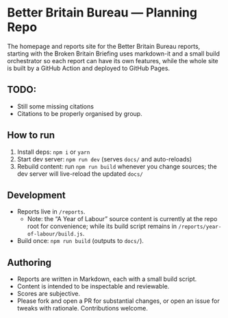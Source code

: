 # Better Britain Bureau — Planning Repo

The homepage and reports site for the Better Britain Bureau reports, starting with the Broken Britain Briefing uses markdown-it and a small build orchestrator so each report can have its own features, while the whole site is built by a GitHub Action and deployed to GitHub Pages.

## TODO:

- Still some missing citations
- Citations to be properly organised by group.

## How to run

1) Install deps: `npm i` or `yarn`
2) Start dev server: `npm run dev` (serves `docs/` and auto-reloads)
3) Rebuild content: run `npm run build` whenever you change sources; the dev server will live-reload the updated `docs/`

## Development

- Reports live in `/reports`. 
    - Note: the “A Year of Labour” source content is currently at the repo root for convenience; while its build script remains in `/reports/year-of-labour/build.js`.
- Build once: `npm run build` (outputs to `docs/`).

## Authoring

- Reports are written in Markdown, each with a small build script.
- Content is intended to be inspectable and reviewable.
- Scores are subjective.
- Please fork and open a PR for substantial changes, or open an issue for tweaks with rationale. Contributions welcome.